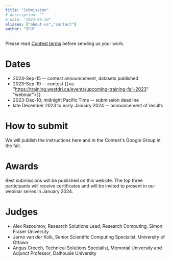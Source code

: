 ```yaml
---
title: "Submission"
# description: ""
# date: "2023-06-30"
aliases: ["about-us","contact"]
author: "SFU"
---
```


Please read [Contest terms](/#contest-terms) before sending us your work.

# Dates

- 2023-Sep-15 -- contest announcement, datasets published
- 2023-Sep-19 -- contest {{<a "https://training.westdri.ca/events/upcoming-training-fall-2023" "webinar">}}
- 2023-Dec-10, midnight Pacific Time -- submission deadline
- late December 2023 to early January 2024 -- announcement of results

# How to submit

We will publish the instructions here and in the Contest's Google Group in the fall.

# Awards

Best submissions will be published on this website. The top three participants will receive certificates and
will be invited to present in our webinar series in January 2024.

# Judges

- Alex Razoumov, Research Solutions Lead, Research Computing, Simon Fraser University
- Jarno van der Kolk, Senior Scientific Computing Specialist, University of Ottawa
- Angus Creech, Technical Solutions Specialist, Memorial University and Adjunct Professor, Dalhousie University
